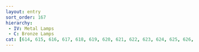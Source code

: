 ```yaml
---
layout: entry
sort_order: 167
hierarchy:
 - IV: Metal Lamps
 - C: Bronze Lamps
cat: [614, 615, 616, 617, 618, 619, 620, 621, 622, 623, 624, 625, 626, 627, 628, 629, 630]
---
```

